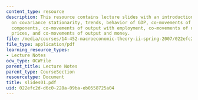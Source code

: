 ```yaml
---
content_type: resource
description: This resource contains lecture slides with an introduction and information
  on covariance stationarity, trends, behavior of GDP, co-movements of output with
  components, co-movements of output with employment, co-movements of output with
  prices, and co-movements of output and money.
file: /media/courses/14-452-macroeconomic-theory-ii-spring-2007/022efc2dd6c0228a09baeb0558725a04_slides01.pdf
file_type: application/pdf
learning_resource_types:
- Lecture Notes
ocw_type: OCWFile
parent_title: Lecture Notes
parent_type: CourseSection
resourcetype: Document
title: slides01.pdf
uid: 022efc2d-d6c0-228a-09ba-eb0558725a04
---
```

